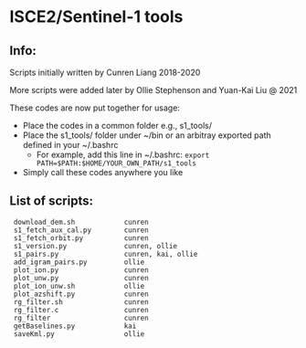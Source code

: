 # ISCE2/Sentinel-1 tools 

## Info:

Scripts initially written by Cunren Liang 2018-2020

More scripts were added later by Ollie Stephenson and Yuan-Kai Liu @ 2021

These codes are now put together for usage:
- Place the codes in a common folder e.g., s1_tools/ 
- Place the s1_tools/ folder under ~/bin or an arbitray exported path defined in your ~/.bashrc
    - For example, add this line in ~/.bashrc: `export PATH=$PATH:$HOME/YOUR_OWN_PATH/s1_tools`
- Simply call these codes anywhere you like


## List of scripts:

```
 download_dem.sh            cunren
 s1_fetch_aux_cal.py        cunren
 s1_fetch_orbit.py          cunren
 s1_version.py              cunren, ollie
 s1_pairs.py                cunren, kai, ollie
 add_igram_pairs.py         ollie
 plot_ion.py                cunren
 plot_unw.py                cunren
 plot_ion_unw.sh            ollie
 plot_azshift.py            cunren
 rg_filter.sh               cunren
 rg_filter.c                cunren
 rg_filter                  cunren
 getBaselines.py            kai
 saveKml.py                 ollie
```
